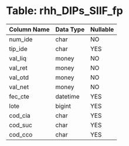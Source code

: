# Table: rhh_DIPs_SIIF_fp

| Column Name | Data Type | Nullable |
|-------------|-----------|----------|
| num_ide | char | NO |
| tip_ide | char | YES |
| val_liq | money | NO |
| val_ret | money | NO |
| val_otd | money | NO |
| val_net | money | NO |
| fec_cte | datetime | YES |
| lote | bigint | YES |
| cod_cia | char | YES |
| cod_suc | char | YES |
| cod_cco | char | YES |
